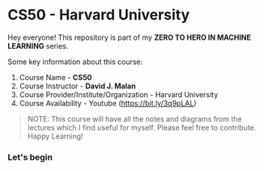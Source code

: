 # CS50 - Harvard University

Hey everyone! This repository is part of my **ZERO TO HERO IN MACHINE LEARNING** series.

Some key information about this course:
1. Course Name - **CS50**
2. Course Instructor - **David J. Malan**
3. Course Provider/Institute/Organization - Harvard University
4. Course Availability - Youtube (https://bit.ly/3q9pLAL)

> NOTE: This course will have all the notes and diagrams from the lectures which I find useful for myself. Please feel free to contribute. Happy Learning!

### Let's begin
